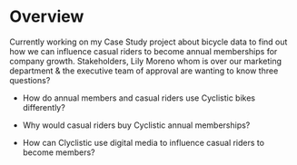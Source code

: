 # Overview

Currently working on my Case Study project about bicycle data to find out how we can influence casual riders to become annual memberships for company growth. Stakeholders, Lily Moreno whom is over our marketing department & the executive team of approval are  wanting to know three questions?
- How do annual members and casual riders use Cyclistic bikes differently? 

- Why would casual riders buy Cyclistic annual memberships? 

- How can Clyclistic use digital media to influence casual riders to become members?


